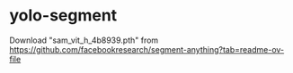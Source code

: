 # yolo-segment

Download "sam_vit_h_4b8939.pth" from https://github.com/facebookresearch/segment-anything?tab=readme-ov-file
